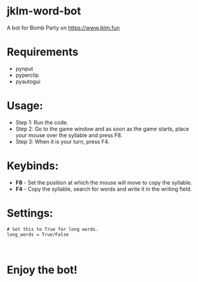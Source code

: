 # jklm-word-bot
A bot for Bomb Party on https://www.jklm.fun

<h1>Requirements</h1>
<ul>
  <li>pynput</li>
  <li>pyperclip</li>
  <li>pyautogui</li>
</ul>

<h1>Usage:</h1>
<ul>
  <li>Step 1: Run the code.</li>
  <li>Step 2: Go to the game window and as soon as the game starts, place your mouse over the syllable and press F8.</li>
  <li>Step 3: When it is your turn, press F4.</li>
</ul>

<h1>Keybinds:</h1>
<ul>
  <li><b>F8</b> - Set the position at which the mouse will move to copy the syllable.</li>
  <li><b>F4</b> - Copy the syllable, search for words and write it in the writing field.</li>
</ul>

<h1>Settings:</h1>

```
# Set this to True for long words.
long_words = True/False
```
<br/>

# Enjoy the bot!
